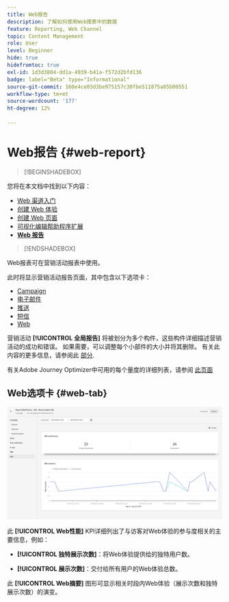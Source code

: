 ```yaml
---
title: Web报告
description: 了解如何使用Web报表中的数据
feature: Reporting, Web Channel
topic: Content Management
role: User
level: Beginner
hide: true
hidefromtoc: true
exl-id: 1d3d3804-dd1a-4939-b41a-f572d2bfd136
badge: label="Beta" type="Informational"
source-git-commit: 160e4ce03d3be975157c30fbe511875a85b00551
workflow-type: tm+mt
source-wordcount: '177'
ht-degree: 12%

---
```


# Web报告 {#web-report}

>[!BEGINSHADEBOX]

您将在本文档中找到以下内容：

* [Web 渠道入门](get-started-web.md)
* [创建 Web 体验](create-web.md)
* [创建 Web 页面](author-web.md)
* [可视化编辑帮助程序扩展](visual-editing-helper.md)
* **[Web 报告](web-report.md)**

>[!ENDSHADEBOX]

Web报表可在营销活动报表中使用。

此时将显示营销活动报告页面，其中包含以下选项卡：

* [Campaign](../reports/campaign-global-report.md#campaign-live)
* [电子邮件](../reports/campaign-global-report.md#email-live)
* [推送](../reports/campaign-global-report.md#push-live)
* [短信](../reports/campaign-global-report.md#sms-live)
* [Web](#web-tab)

营销活动 **[!UICONTROL 全局报告]** 将被划分为多个构件，这些构件详细描述营销活动的成功和错误。 如果需要，可以调整每个小部件的大小并将其删除。 有关此内容的更多信息，请参阅此 [部分](../reports/global-report.md#modify-dashboard).

有关Adobe Journey Optimizer中可用的每个量度的详细列表，请参阅 [此页面](../reports/global-report.md#list-of-components-global.md)

## Web选项卡 {#web-tab}

![](assets/web-report.png)

此 **[!UICONTROL Web性能]** KPI详细列出了与访客对Web体验的参与度相关的主要信息，例如：

* **[!UICONTROL 独特展示次数]**：将Web体验提供给的独特用户数。

* **[!UICONTROL 展示次数]**：交付给所有用户的Web体验总数。

此 **[!UICONTROL Web摘要]** 图形可显示相关时段内Web体验（展示次数和独特展示次数）的演变。
